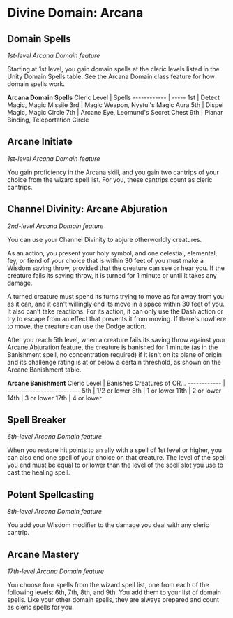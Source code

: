 # Divine Domain: Arcana

## Domain Spells
*1st-level Arcana Domain feature* 

Starting at 1st level, you gain domain spells at the cleric levels listed in the Unity Domain Spells table. See the Arcana Domain class feature for how domain spells work.

**Arcana Domain Spells**
Cleric Level |	Spells
------------ | -----
1st |	Detect Magic, Magic Missile
3rd	| Magic Weapon, Nystul's Magic Aura
5th	| Dispel Magic, Magic Circle
7th	| Arcane Eye, Leomund's Secret Chest
9th	| Planar Binding, Teleportation Circle

## Arcane Initiate
*1st-level Arcana Domain feature* 

You gain proficiency in the Arcana skill, and you gain two cantrips of your choice from the wizard spell list. For you, these cantrips count as cleric cantrips.

## Channel Divinity: Arcane Abjuration
*2nd-level Arcana Domain feature* 

You can use your Channel Divinity to abjure otherworldly creatures.

As an action, you present your holy symbol, and one celestial, elemental, fey, or fiend of your choice that is within 30 feet of you must make a Wisdom saving throw, provided that the creature can see or hear you. If the creature fails its saving throw, it is turned for 1 minute or until it takes any damage.

A turned creature must spend its turns trying to move as far away from you as it can, and it can't willingly end its move in a space within 30 feet of you. It also can't take reactions. For its action, it can only use the Dash action or try to escape from an effect that prevents it from moving. If there's nowhere to move, the creature can use the Dodge action.

After you reach 5th level, when a creature fails its saving throw against your Arcane Abjuration feature, the creature is banished for 1 minute (as in the Banishment spell, no concentration required) if it isn't on its plane of origin and its challenge rating is at or below a certain threshold, as shown on the Arcane Banishment table.

**Arcane Banishment**
Cleric Level |	Banishes Creatures of CR...
------------ | --------------------------
5th | 1/2 or lower
8th	| 1 or lower
11th | 2 or lower
14th | 3 or lower
17th | 4 or lower

## Spell Breaker
*6th-level Arcana Domain feature* 

When you restore hit points to an ally with a spell of 1st level or higher, you can also end one spell of your choice on that creature. The level of the spell you end must be equal to or lower than the level of the spell slot you use to cast the healing spell.

## Potent Spellcasting
*8th-level Arcana Domain feature* 

You add your Wisdom modifier to the damage you deal with any cleric cantrip.

## Arcane Mastery
*17th-level Arcana Domain feature* 

You choose four spells from the wizard spell list, one from each of the following levels: 6th, 7th, 8th, and 9th. You add them to your list of domain spells. Like your other domain spells, they are always prepared and count as cleric spells for you.

